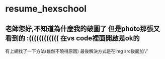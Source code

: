 # resume_hexschool
老師您好,不知道為什麼我的破圖了
但是photo那張又看到的 :((((((((((((
在vs code裡面開啟是ok的
---------------------------------
有上網找了一下方法(雖然不曉得原因)
最後解決方式是在img src後面加'/'
